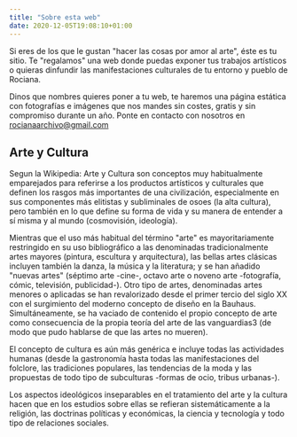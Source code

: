 ```yaml
---
title: "Sobre esta web"
date: 2020-12-05T19:08:10+01:00
---
```

Si eres de los que le gustan "hacer las cosas por amor al arte", éste es tu sitio. Te "regalamos" una web donde puedas exponer tus trabajos artísticos o quieras dinfundir las manifestaciones culturales de tu entorno y pueblo de Rociana.

Dinos que nombres quieres poner a tu web, te haremos una página estática con fotografías e imágenes que nos mandes sin costes, gratis y sin compromiso durante un año. Ponte en contacto con nosotros en rocianaarchivo@gmail.com

## Arte y Cultura

Segun la Wikipedia: Arte y Cultura son conceptos muy habitualmente emparejados para referirse a los productos artísticos y culturales que definen los rasgos más importantes de una civilización, especialmente en sus componentes más elitistas y subliminales de osoes (la alta cultura), pero también en lo que define su forma de vida y su manera de entender a sí misma y al mundo (cosmovisión, ideología).

Mientras que el uso más habitual del término "arte" es mayoritariamente restringido en su uso bibliográfico a las denominadas tradicionalmente artes mayores (pintura, escultura y arquitectura), las bellas artes clásicas incluyen también la danza, la música y la literatura; y se han añadido "nuevas artes" (séptimo arte -cine-, octavo arte o noveno arte -fotografía, cómic, televisión, publicidad-). Otro tipo de artes, denominadas artes menores o aplicadas se han revalorizado desde el primer tercio del siglo XX con el surgimiento del moderno concepto de diseño en la Bauhaus. Simultáneamente, se ha vaciado de contenido el propio concepto de arte como consecuencia de la propia teoría del arte de las vanguardias3 (de modo que pudo hablarse de que las artes no mueren).

El concepto de cultura es aún más genérica e incluye todas las actividades humanas (desde la gastronomía hasta todas las manifestaciones del folclore, las tradiciones populares, las tendencias de la moda y las propuestas de todo tipo de subculturas -formas de ocio, tribus urbanas-).

Los aspectos ideológicos inseparables en el tratamiento del arte y la cultura hacen que en los estudios sobre ellas se refieran sistemáticamente a la religión, las doctrinas políticas y económicas, la ciencia y tecnología y todo tipo de relaciones sociales.